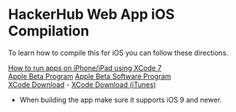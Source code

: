 # HackerHub Web App iOS Compilation

To learn how to compile this for iOS you can follow these directions.  
  
[How to run apps on iPhone/iPad using XCode 7](https://stackoverflow.com/questions/30727099/how-to-run-apps-on-iphone-ipad-using-xcode-7-without-enrolling-to-apples-develo)  
[Apple Beta Program](https://beta.apple.com/) 
[Apple Beta Software Program](https://beta.apple.com/sp/betaprogram/)  
[XCode Download](https://developer.apple.com/xcode/downloads/) - [XCode Download (iTunes)](https://itunes.apple.com/us/app/xcode/id497799835?mt=12) 
  
  
  
- When building the app make sure it supports iOS 9 and newer.
